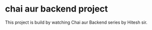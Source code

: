 # chai aur backend project

This project is build by watching Chai aur Backend series by Hitesh sir.
